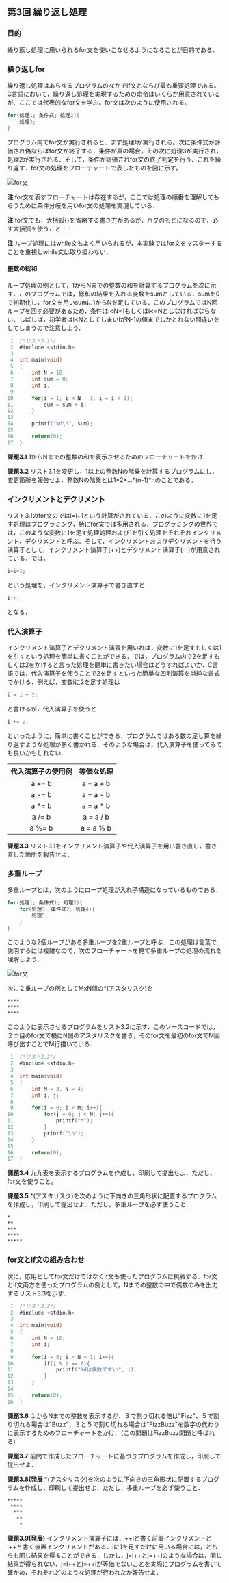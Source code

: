 

## 第3回 繰り返し処理

### 目的

繰り返し処理に用いられるfor文を使いこなせるようになることが目的である．

### 繰り返しfor

繰り返し処理はあらゆるプログラムのなかでif文とならび最も重要処理である。C言語において，繰り返し処理を実現するための命令はいくらか用意されているが、ここでは代表的なfor文を学ぶ。for文は次のように使用される。   

```c
for(処理1; 条件式; 処理2){
	処理3;
}
```

プログラム内でfor文が実行されると、まず処理1が実行される。次に条件式が評価され偽ならばfor文が終了する．条件が真の場合，その次に処理3が実行され，処理2が実行される．そして，条件が評価されfor文の終了判定を行う．これを繰り返す．for文の処理をフローチャートで表したものを図に示す。

![for文](flowchart-for.png)

__注__ for文を表すフローチャートは存在するが，ここでは処理の順番を理解してもらうために条件分岐を用いfor文の処理を実現している．

__注__ for文でも，大括弧{}を省略する書き方があるが，バグのもとになるので，必ず大括弧を使うこと！！

__注__ ループ処理にはwhile文もよく用いられるが，本実験ではfor文をマスターすることを重視しwhile文は取り扱わない．

#### 整数の総和

ループ処理の例として，1からNまでの整数の和を計算するプログラムを次に示す．このプログラムでは，総和の結果を入れる変数をsumとしている．sumを0で初期化し，for文を用いsumに1からNを足している．このプログラムではN回ループを回す必要があるため，条件はi<N+1もしくはi<=Nとしなければならない．しばしば，初学者はi<NとしてしまいiがN-1の値までしかとれない間違いをしてしまうので注意しよう．

```c
 1	/*リスト3.1*/
 2	#include <stdio.h>
 3
 4	int main(void)
 5	{
 6	    int N = 10;
 7	    int sum = 0;
 8	    int i;
 9
10	    for(i = 1; i < N + 1; i = i + 1){
11	        sum = sum + i;
12	    }
13
14	    printf("%d\n", sum);
15
16	    return(0);
17	}
```

__課題3.1__ 1からNまでの整数の和を表示させるためのフローチャートをかけ．

__課題3.2__ リスト3.1を変更し，1以上の整数Nの階乗を計算するプログラムにし，変更箇所を報告せよ．整数Nの階乗とは1\*2*...*(n-1)*nのことである。

### インクリメントとデクリメント

リスト3.1のfor文のではi=i+1という計算がされている．このように変数に1を足す処理はプログラミング，特にfor文では多用される．プログラミングの世界では，このような変数に1を足す処理処理および1を引く処理をそれぞれインクリメント，デクリメントと呼ぶ．そして，インクリメントおよびデクリメントを行う演算子として，インクリメント演算子(++)とデクリメント演算子(--)が用意されている．では，

```c
i=i+1;
```

という処理を，インクリメント演算子で書き直すと

```c
i++;
```

となる．

### 代入演算子

インクリメント演算子とデクリメント演習を用いれば，変数に1を足すもしくは1を引くという処理を簡単に書くことができる．では，プログラム内で2を足すもしくは2をかけると言った処理を簡単に書きたい場合はどうすればよいか．C言語では，代入演算子を使うことで2を足すといった簡単な四則演算を単純な書式でかける．例えば，変数iに2を足す処理は

```c
i = i + 2;
```

と書けるが，代入演算子を使うと

```c
i += 2;
```

といったように，簡単に書くことができる．プログラムではある数の足し算を繰り返すような処理が多く書かれる．そのような場合は，代入演算子を使ってみても良いかもしれない．

|代入演算子の使用例|  等価な処理  |
|:---:|:-----:|
|  a += b  |  a = a + b |
|  a -= b  |  a = a - b |
|  a *= b  |  a = a * b |
|  a /= b  |  a = a / b |
|  a %= b  |  a = a % b |

__課題3.3__ リスト3.1をインクリメント演算子や代入演算子を用い書き直し，書き直した箇所を報告せよ．

### 多重ループ

多重ループとは，次のようにロープ処理が入れ子構造になっているものである．

```c
for(処理1; 条件式1; 処理2){
    for(処理3; 条件式2; 処理4){
        処理5;
    }
}
```

このような2個ループがある多重ループを2重ループと呼ぶ．この処理は言葉で説明するには複雑なので，次のフローチャートを見て多重ループの処理の流れを理解しよう．

![for文](flowchart-loop.png)

次に２重ループの例としてMxN個の*(アスタリスク)を

```
****
****
****
```

このように表示させるプログラムをリスト3.2に示す．このソースコードでは，２つ目のfor文で横にN個のアスタリスクを書き，そのfor文を最初のfor文でM回呼び出すことでM行描いている．

```c
 1	/*リスト3.2*/
 2	#include <stdio.h>
 3
 4	int main(void)
 5	{
 6	    int M = 3, N = 4;
 7	    int i, j;
 8
 9	    for(i = 0; i < M; i++){
10	        for(j = 0; j < N; j++){
11	            printf("*");
12	        }
13	        printf("\n");
14	    }
15
16	    return(0);
17	}
```

__課題3.4__ 九九表を表示するプログラムを作成し，印刷して提出せよ．ただし、for文を使うこと。

__課題3.5__ *(アスタリスク)を次のように下向きの三角形状に配置するプログラムを作成し，印刷して提出せよ．ただし，多重ループを必ず使うこと．

```
*
**
***
****
*****
```

### for文とif文の組み合わせ

次に，応用としてfor文だけではなくif文も使ったプログラムに挑戦する．for文とif文両方を使ったプログラムの例として，Nまでの整数の中で偶数のみを出力するリスト3.3を示す．

```c
 1	/*リスト3.2*/
 2	#include <stdio.h>
 3
 4	int main(void)
 5	{
 6	    int N = 10;
 7	    int i;
 8
 9	    for(i = 0; i < N + 1; i++){
10	        if(i % 2 == 0){
11	            printf("%dは偶数です\n", i);
12	        }
13	    }
14
15	    return(0);
16	}
```

__課題3.6__ １からNまでの整数を表示するが、３で割り切れる倍は"Fizz"、５で割り切れる場合は"Buzz"、３と５で割り切れる場合は"FizzBuzz"を数字の代わりに表示するためのフローチャートをかけ．（この問題はFizzBuzz問題と呼ばれる）

__課題3.7__ 前問で作成したフローチャートに基づきプログラムを作成し，印刷して提出せよ．


__課題3.8(発展__ *(アスタリスク)を次のように下向きの三角形状に配置するプログラムを作成し，印刷して提出せよ．ただし，多重ループを必ず使うこと．

```
*****
 ****
  ***
   **
    *
```
__課題3.9(発展)__ インクリメント演算子には，++iと書く前置インクリメントとi++と書く後置インクリメントがある．iに1を足すだけに用いる場合には，どちらも同じ結果を得ることができる．しかし，j=i++とj=++iのような場合は，同じ結果が得られない．j=i++とj=++iが等価でないことを実際にプログラムを書いて確かめ，それぞれどのような処理が行われたか報告せよ．
